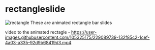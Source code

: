 # rectangleslide

![rectangle](https://user-images.githubusercontent.com/105325175/229090091-f0a1f0e2-8c0e-4e05-99e7-12e7a7d7a3ab.PNG)
These are animated rectangle bar slides

video to the animated rectagle - https://user-images.githubusercontent.com/105325175/229089739-132f85c2-1cef-4a03-a335-92d9b68419d3.mp4
